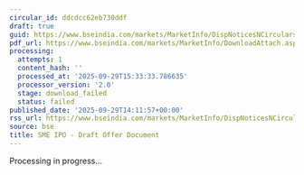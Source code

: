 ```yaml
---
circular_id: ddcdcc62eb730ddf
draft: true
guid: https://www.bseindia.com/markets/MarketInfo/DispNoticesNCirculars.aspx?Noticeid={E72456C1-EEC4-4570-926C-D11E778F517C}&noticeno=20250929-73&dt=09/29/2025&icount=73&totcount=83&flag=0
pdf_url: https://www.bseindia.com/markets/MarketInfo/DownloadAttach.aspx?id=20250929-73&attachedId=
processing:
  attempts: 1
  content_hash: ''
  processed_at: '2025-09-29T15:33:33.786635'
  processor_version: '2.0'
  stage: download_failed
  status: failed
published_date: '2025-09-29T14:11:57+00:00'
rss_url: https://www.bseindia.com/markets/MarketInfo/DispNoticesNCirculars.aspx?Noticeid={E72456C1-EEC4-4570-926C-D11E778F517C}&noticeno=20250929-73&dt=09/29/2025&icount=73&totcount=83&flag=0
source: bse
title: SME IPO - Draft Offer Document
---
```


Processing in progress...